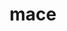 ---
category: 4-letters
denotation: null
name: mace
reference_link: https://www.etymonline.com/word/mace
root_language: null
root_name: null
title: mace
type: free
word_sums:
- respelling: mace
  sum: 'Mace + '
---